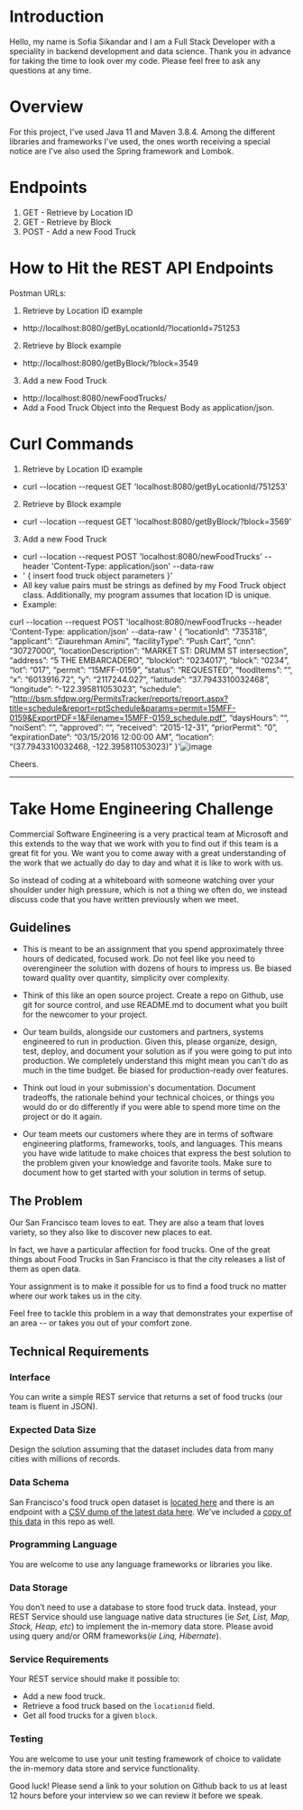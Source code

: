 # Introduction
Hello, my name is Sofia Sikandar and I am a Full Stack Developer with a speciality in backend development and data science. Thank you in advance for taking the time to look over my code. Please feel free to ask any questions at any time.

# Overview
For this project, I've used Java 11 and Maven 3.8.4. Among the different libraries and frameworks I've used, the ones worth receiving a special notice are I've also used the Spring framework and Lombok. 

# Endpoints
1. GET - Retrieve by Location ID
3. GET - Retrieve by Block 
4. POST - Add a new Food Truck

# How to Hit the REST API Endpoints
Postman URLs: 
1. Retrieve by Location ID example
* http://localhost:8080/getByLocationId/?locationId=751253
2. Retrieve by Block example
* http://localhost:8080/getByBlock/?block=3549
3. Add a new Food Truck
* http://localhost:8080/newFoodTrucks/
* Add a Food Truck Object into the Request Body as application/json.

# Curl Commands
1. Retrieve by Location ID example
* curl --location --request GET 'localhost:8080/getByLocationId/751253'
2. Retrieve by Block example
* curl --location --request GET 'localhost:8080/getByBlock/?block=3569'
3. Add a new Food Truck 
* curl --location --request POST 'localhost:8080/newFoodTrucks' --header 'Content-Type: application/json' --data-raw 
* ' { insert food truck object parameters }'
* All key value pairs must be strings as defined by my Food Truck object class. Additionally, my program assumes that location ID is unique. 
* Example:

curl --location --request POST 'localhost:8080/newFoodTrucks --header 'Content-Type: application/json' --data-raw ' { “locationId”: “735318”, “applicant”: “Ziaurehman Amini”, “facilityType”: “Push Cart”, “cnn”: “30727000”, “locationDescription”: “MARKET ST: DRUMM ST intersection”, “address”: “5 THE EMBARCADERO”, “blocklot”: “0234017”, “block”: “0234”, “lot”: “017”, “permit”: “15MFF-0159”, “status”: “REQUESTED”, “foodItems”: ““, “x”: “6013916.72”, “y”: “2117244.027”, “latitude”: “37.7943310032468”, “longitude”: “-122.395811053023”, “schedule”: “http://bsm.sfdpw.org/PermitsTracker/reports/report.aspx?title=schedule&report=rptSchedule&params=permit=15MFF-0159&ExportPDF=1&Filename=15MFF-0159_schedule.pdf”, “daysHours”: ““, “noiSent”: ““, “approved”: ““, “received”: “2015-12-31”, “priorPermit”: “0”, “expirationDate”: “03/15/2016 12:00:00 AM”, “location”: “(37.7943310032468, -122.395811053023)” }'![image](https://user-images.githubusercontent.com/35907509/151186113-4ffef840-9b67-4b3a-8b99-26f442a3305f.png)


Cheers.

--------------

# Take Home Engineering Challenge

Commercial Software Engineering is a very practical team at Microsoft and this extends to the way that we work with you to find out if this team is a great fit for you. We want you to come away with a great understanding of the work that we actually do day to day and what it is like to work with us.

So instead of coding at a whiteboard with someone watching over your shoulder under high pressure, which is not a thing we often do, we instead discuss code that you have written previously when we meet.

## Guidelines

-   This is meant to be an assignment that you spend approximately three hours of dedicated, focused work. Do not feel like you need to overengineer the solution with dozens of hours to impress us. Be biased toward quality over quantity, simplicity over complexity.

-   Think of this like an open source project. Create a repo on Github, use git for source control, and use README.md to document what you built for the newcomer to your project.

-   Our team builds, alongside our customers and partners, systems engineered to run in production. Given this, please organize, design, test, deploy, and document your solution as if you were going to put into production. We completely understand this might mean you can't do as much in the time budget. Be biased for production-ready over features.

-   Think out loud in your submission's documentation. Document tradeoffs, the rationale behind your technical choices, or things you would do or do differently if you were able to spend more time on the project or do it again.

-   Our team meets our customers where they are in terms of software engineering platforms, frameworks, tools, and languages. This means you have wide latitude to make choices that express the best solution to the problem given your knowledge and favorite tools. Make sure to document how to get started with your solution in terms of setup.

## The Problem

Our San Francisco team loves to eat. They are also a team that loves variety, so they also like to discover new places to eat.

In fact, we have a particular affection for food trucks. One of the great things about Food Trucks in San Francisco is that the city releases a list of them as open data.

Your assignment is to make it possible for us to find a food truck no matter where our work takes us in the city.

Feel free to tackle this problem in a way that demonstrates your expertise of an area -- or takes you out of your comfort zone.

## Technical Requirements

### Interface

You can write a simple REST service that returns a set of food trucks (our team is fluent in JSON).

### Expected Data Size

Design the solution assuming that the dataset includes data from many cities with millions of records.

### Data Schema

San Francisco's food truck open dataset is [located here](https://data.sfgov.org/Economy-and-Community/Mobile-Food-Facility-Permit/rqzj-sfat/data) and there is an endpoint with a [CSV dump of the latest data here](https://data.sfgov.org/api/views/rqzj-sfat/rows.csv). We've included a [copy of this data](./Mobile_Food_Facility_Permit.csv) in this repo as well.

### Programming Language 

You are welcome to use any language frameworks or libraries you like. 

### Data Storage

You don’t need to use a database to store food truck data. Instead, your REST Service should use language native data structures (ie _Set, List, Map, Stack, Heap, etc_) to implement the in-memory data store. Please avoid using query and/or ORM frameworks(_ie Linq, Hibernate_).

### Service Requirements

Your REST service should make it possible to:

- Add a new food truck.
- Retrieve a food truck based on the `locationid` field.
- Get all food trucks for a given `block`.

### Testing

You are welcome to use your unit testing framework of choice to validate the in-memory data store and service functionality.

Good luck! Please send a link to your solution on Github back to us at least 12 hours before your interview so we can review it before we speak.
